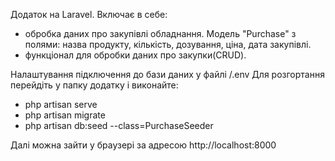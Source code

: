 Додаток на Laravel. 
Включає в себе: 
- обробка даних про закупівлі обладнання. Модель "Purchase" з полями: назва продукту, кількість, дозування, ціна, дата закупівлі.
- функціонал для обробки даних про закупки(CRUD).

Налаштування підключення до бази даних у файлі /.env 
Для розгортання перейдіть у папку додатку і виконайте:
- php artisan serve
- php artisan migrate
- php artisan db:seed --class=PurchaseSeeder

Далі можна зайти у браузері за адресою http://localhost:8000